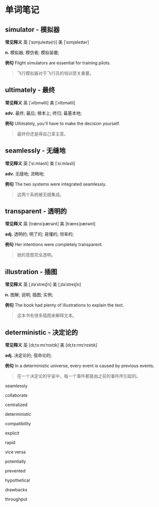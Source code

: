 # 单词笔记

## simulator - 模拟器

**常见释义** 英 [ˈsɪmjuleɪtə(r)] 美 [ˈsɪmjəleɪtər]

**n.** 模拟器; 模仿者; 模拟装置;

**例句** Flight simulators are essential for training pilots.
> 飞行模拟器对于飞行员的培训至关重要。

## ultimately - 最终

**常见释义** 英 [ˈʌltɪmətli] 美 [ˈʌltɪmətli]

**adv.** 最终; 最后; 根本上; 终归; 最基本地;

**例句** Ultimately, you'll have to make the decision yourself.
> 最终你还是得自己拿主意。

## seamlessly - 无缝地

**常见释义** 英 [ˈsiːmləsli] 美 [ˈsiːmləsli]

**adv.** 无缝地; 流畅地;

**例句** The two systems were integrated seamlessly.
> 这两个系统被无缝集成。

## transparent - 透明的

**常见释义** 英 [trænsˈpærənt] 美 [trænsˈpærənt]

**adj.** 透明的; 明了的; 易懂的; 坦率的;

**例句** Her intentions were completely transparent.
> 她的意图完全透明。

## illustration - 插图

**常见释义** 英 [ˌɪləˈstreɪʃn] 美 [ˌɪləˈstreɪʃn]

**n.** 图解; 说明; 插图; 实例;

**例句** The book had plenty of illustrations to explain the text.
> 这本书有很多插图来解释文本。

## deterministic - 决定论的

**常见释义** 英 [dɪˌtɜːmɪˈnɪstɪk] 美 [dɪˌtɜːrmɪˈnɪstɪk]

**adj.** 决定论的; 宿命论的;

**例句** In a deterministic universe, every event is caused by previous events.
> 在一个决定论的宇宙中，每一个事件都是由之前的事件所引起的。

seamlessly

collaborate

centralized

deterministic

compatibility


explicit

rapid

vice versa

potentially

prevented

hypothetical

drawbacks

throughput